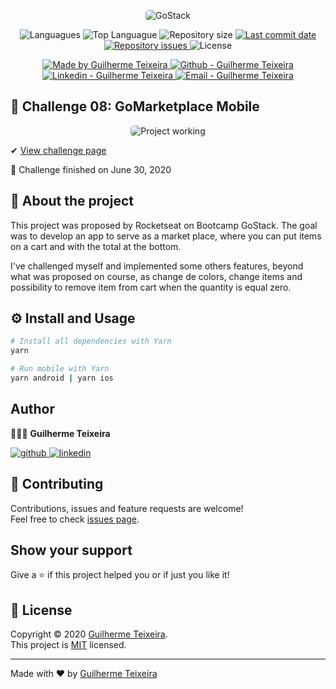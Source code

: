 <p align="center">
    <img alt="GoStack" src="https://storage.googleapis.com/golden-wind/bootcamp-gostack/header-desafios-new.png" style="border-radius:5px;"/>
</p>

<p align="center">
  <img alt="Languagues" src="https://img.shields.io/github/languages/count/guitexa/bootcamp-gostack-challenge-08">
  <img alt="Top Languague" src="https://img.shields.io/github/languages/top/guitexa/bootcamp-gostack-challenge-08">
  <img alt="Repository size" src="https://img.shields.io/github/repo-size/guitexa/bootcamp-gostack-challenge-08">
  <a href="https://github.com/guitexa/bootcamp-gostack-challenge-08/commits/master">
    <img alt="Last commit date" src="https://img.shields.io/github/last-commit/guitexa/bootcamp-gostack-challenge-08">
  </a>
   <a href="https://github.com/guitexa/bootcamp-gostack-challenge-08/issues">
    <img alt="Repository issues" src="https://img.shields.io/github/issues/guitexa/bootcamp-gostack-challenge-08">
  </a>
  <img alt="License" src="https://img.shields.io/github/license/guitexa/bootcamp-gostack-challenge-08">
</p>

<p align="center">

  <a href="https://github.com/guitexa" target="_blank">
    <img alt="Made by Guilherme Teixeira" src="https://img.shields.io/badge/made%20by-Guilherme_Teixeira-informational">
  </a>
  <a href="https://github.com/guitexa" target="_blank" >
    <img alt="Github - Guilherme Teixeira" src="https://img.shields.io/badge/Github--%23F8952D?style=social&logo=github">
  </a>
  <a href="https://www.linkedin.com/in/guitexa/" target="_blank" >
    <img alt="Linkedin - Guilherme Teixeira" src="https://img.shields.io/badge/Linkedin--%23F8952D?style=social&logo=linkedin">
  </a>
  <a href="mailto:guilhermetexa@outlook.com" target="_blank" >
    <img alt="Email - Guilherme Teixeira" src="https://img.shields.io/badge/Email--%23F8952D?style=social&logo=gmail">
  </a>

</p>

## :rocket: Challenge 08: GoMarketplace Mobile

<p align="center">
<img alt="Project working" src="https://media.giphy.com/media/VgNN1vAN0yq2v15BmL/giphy.gif" style="border-radius:5px;"/>
</p>

✔ [View challenge page](https://github.com/Rocketseat/bootcamp-gostack-desafios/tree/master/desafio-fundamentos-react-native)

🏁 Challenge finished on June 30, 2020

## 📜 About the project

This project was proposed by Rocketseat on Bootcamp GoStack. The goal was to develop an app to serve as a market place, where you can put items on a cart and with the total at the bottom.

I've challenged myself and implemented some others features, beyond what was proposed on course, as change de colors, change items and possibility to remove item from cart when the quantity is equal zero.

## ⚙️ Install and Usage

```sh
# Install all dependencies with Yarn
yarn

# Run mobile with Yarn
yarn android | yarn ios
```

## Author

🙋🏻‍♂️ **Guilherme Teixeira**

[![github](http://ap.imagensbrasil.org/images/2018/12/10/github-logo-1.png) ](https://github.com/guitexa)
[![linkedin](http://ap.imagensbrasil.org/images/2018/12/10/linkedin-1.png)](https://www.linkedin.com/in/guitexa/)

## 🤝 Contributing

Contributions, issues and feature requests are welcome!<br />Feel free to check [issues page](https://github.com/guitexa/bootcamp-gostack-challenge-08/issues).

## Show your support

Give a ⭐️ if this project helped you or if just you like it!

## 📝 License

Copyright © 2020 [Guilherme Teixeira](https://github.com/guitexa).<br />
This project is [MIT](https://github.com/guitexa/bootcamp-gostack-challenge-08/blob/master/LICENSE.txt) licensed.

---

Made with :heart: by [Guilherme Teixeira](https://github.com/guitexa)
